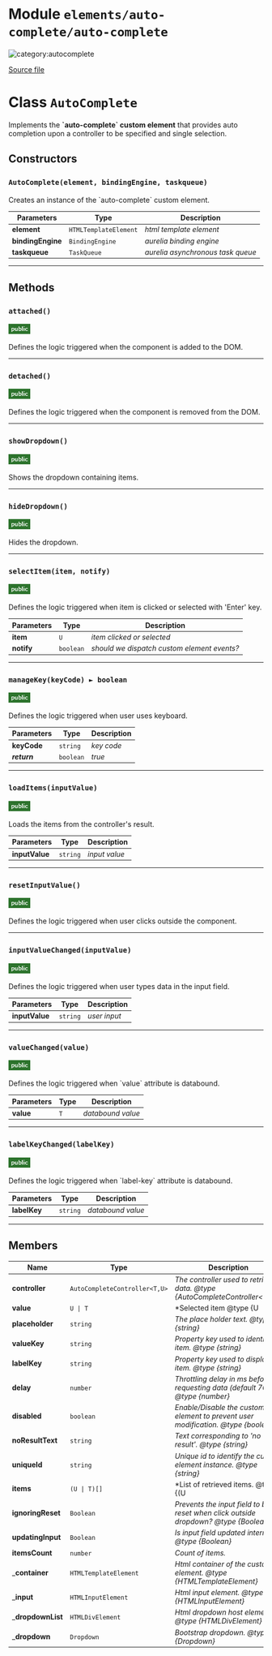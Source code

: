 # Module `elements/auto-complete/auto-complete`

![category:autocomplete](https://img.shields.io/badge/category-autocomplete-3b631b.svg?style=flat-square)



[Source file](..\src\elements\auto-complete\auto-complete.js)

# Class `AutoComplete`

Implements the **&#x60;auto-complete&#x60; custom element** that provides auto completion upon a controller to be specified and single selection.

## Constructors


### `AutoComplete(element, bindingEngine, taskqueue)`

Creates an instance of the &#x60;auto-complete&#x60; custom element.

Parameters | Type | Description
--- | --- | ---
__element__ | `HTMLTemplateElement` | *html template element*
__bindingEngine__ | `BindingEngine` | *aurelia binding engine*
__taskqueue__ | `TaskQueue` | *aurelia asynchronous task queue*

---

## Methods

### `attached()`

![modifier: public](images/badges/modifier-public.png)

Defines the logic triggered when the component is added to the DOM.

---

### `detached()`

![modifier: public](images/badges/modifier-public.png)

Defines the logic triggered when the component is removed from the DOM.

---

### `showDropdown()`

![modifier: public](images/badges/modifier-public.png)

Shows the dropdown containing items.

---

### `hideDropdown()`

![modifier: public](images/badges/modifier-public.png)

Hides the dropdown.

---

### `selectItem(item, notify)`

![modifier: public](images/badges/modifier-public.png)

Defines the logic triggered when item is clicked or selected with &#x27;Enter&#x27; key.

Parameters | Type | Description
--- | --- | ---
__item__ | `U` | *item clicked or selected*
__notify__ | `boolean` | *should we dispatch custom element events?*

---

### `manageKey(keyCode) ► boolean`

![modifier: public](images/badges/modifier-public.png)

Defines the logic triggered when user uses keyboard.

Parameters | Type | Description
--- | --- | ---
__keyCode__ | `string` | *key code*
__*return*__ | `boolean` | *true*

---

### `loadItems(inputValue)`

![modifier: public](images/badges/modifier-public.png)

Loads the items from the controller&#x27;s result.

Parameters | Type | Description
--- | --- | ---
__inputValue__ | `string` | *input value*

---

### `resetInputValue()`

![modifier: public](images/badges/modifier-public.png)

Defines the logic triggered when user clicks outside the component.

---

### `inputValueChanged(inputValue)`

![modifier: public](images/badges/modifier-public.png)

Defines the logic triggered when user types data in the input field.

Parameters | Type | Description
--- | --- | ---
__inputValue__ | `string` | *user input*

---

### `valueChanged(value)`

![modifier: public](images/badges/modifier-public.png)

Defines the logic triggered when &#x60;value&#x60; attribute is databound.

Parameters | Type | Description
--- | --- | ---
__value__ | `T` | *databound value*

---

### `labelKeyChanged(labelKey)`

![modifier: public](images/badges/modifier-public.png)

Defines the logic triggered when &#x60;label-key&#x60; attribute is databound.

Parameters | Type | Description
--- | --- | ---
__labelKey__ | `string` | *databound value*

---

## Members

Name | Type | Description
--- | --- | ---
__controller__ | `AutoCompleteController<T,U>` | *The controller used to retrieve data. @type {AutoCompleteController&lt;T,U&gt;}*
__value__ | `U \| T` | *Selected item @type {U | T}*
__placeholder__ | `string` | *The place holder text. @type {string}*
__valueKey__ | `string` | *Property key used to identify item. @type {string}*
__labelKey__ | `string` | *Property key used to display item. @type {string}*
__delay__ | `number` | *Throttling delay in ms before requesting data (default 700). @type {number}*
__disabled__ | `boolean` | *Enable/Disable the custom element to prevent user modification. @type {boolean}*
__noResultText__ | `string` | *Text corresponding to &#x27;no result&#x27;. @type {string}*
__uniqueId__ | `string` | *Unique id to identify the custom element instance. @type {string}*
__items__ | `(U \| T)[]` | *List of retrieved items. @type {(U | T)[]}*
__ignoringReset__ | `Boolean` | *Prevents the input field to be reset when click outside dropdown? @type {Boolean}*
__updatingInput__ | `Boolean` | *Is input field updated internally? @type {Boolean}*
__itemsCount__ | `number` | *Count of items.*
___container__ | `HTMLTemplateElement` | *Html container of the custom element. @type {HTMLTemplateElement}*
___input__ | `HTMLInputElement` | *Html input element. @type {HTMLInputElement}*
___dropdownList__ | `HTMLDivElement` | *Html dropdown host element. @type {HTMLDivElement}*
___dropdown__ | `Dropdown` | *Bootstrap dropdown. @type {Dropdown}*
